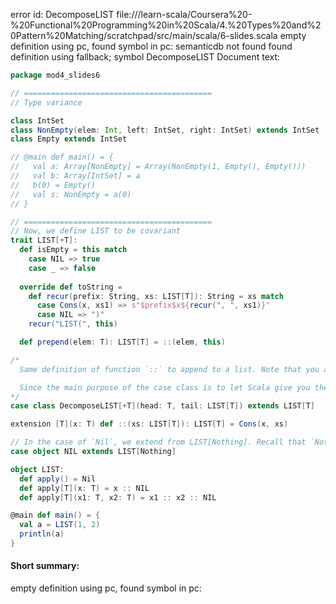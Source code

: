error id: DecomposeLIST
file://<WORKSPACE>/learn-scala/Coursera%20-%20Functional%20Programming%20in%20Scala/4.%20Types%20and%20Pattern%20Matching/scratchpad/src/main/scala/6-slides.scala
empty definition using pc, found symbol in pc: 
semanticdb not found
found definition using fallback; symbol DecomposeLIST
Document text:

```scala
package mod4_slides6

// ==========================================
// Type variance

class IntSet
class NonEmpty(elem: Int, left: IntSet, right: IntSet) extends IntSet
class Empty extends IntSet

// @main def main() = {
//   val a: Array[NonEmpty] = Array(NonEmpty(1, Empty(), Empty()))
//   val b: Array[IntSet] = a
//   b(0) = Empty()
//   val s: NonEmpty = a(0)
// }

// ==========================================
// Now, we define LIST to be covariant
trait LIST[+T]:
  def isEmpty = this match
    case NIL => true
    case _ => false
  
  override def toString =
    def recur(prefix: String, xs: LIST[T]): String = xs match
      case Cons(x, xs1) => s"$prefix$x${recur(", ", xs1)}"
      case NIL => ")"
    recur("LIST(", this)

  def prepend(elem: T): LIST[T] = ::(elem, this)

/* 
  Same definition of function `::` to append to a list. Note that you are unable to define the case class as `::` (though that's what it says in the notes). Why? Because in Scala, namespace for types and methods is shared (wtf?). So the compiler considers this a conflict if you have an extension called `::` and a type called `::`.

  Since the main purpose of the case class is to let Scala give you the boilerplate `unapply` functionality to decompose a list into `head` and `tail`, we can 
*/
case class DecomposeLIST[+T](head: T, tail: LIST[T]) extends LIST[T]

extension [T](x: T) def ::(xs: LIST[T]): LIST[T] = Cons(x, xs)

// In the case of `Nil`, we extend from LIST[Nothing]. Recall that `Nothing` is a subclass of all other classes. So you can always append `LIST[Nothing]` into a list of any type `T` without breaking
case object NIL extends LIST[Nothing]

object LIST:
  def apply() = Nil
  def apply[T](x: T) = x :: NIL
  def apply[T](x1: T, x2: T) = x1 :: x2 :: NIL

@main def main() = {
  val a = LIST(1, 2)
  println(a)
}
```

#### Short summary: 

empty definition using pc, found symbol in pc: 
